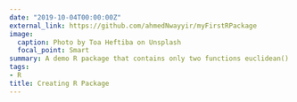 ```yaml
---
date: "2019-10-04T00:00:00Z"
external_link: https://github.com/ahmedNwayyir/myFirstRPackage
image:
  caption: Photo by Toa Heftiba on Unsplash
  focal_point: Smart
summary: A demo R package that contains only two functions euclidean() and dijkstra() built using Travis CI.
tags:
- R
title: Creating R Package
---
```

